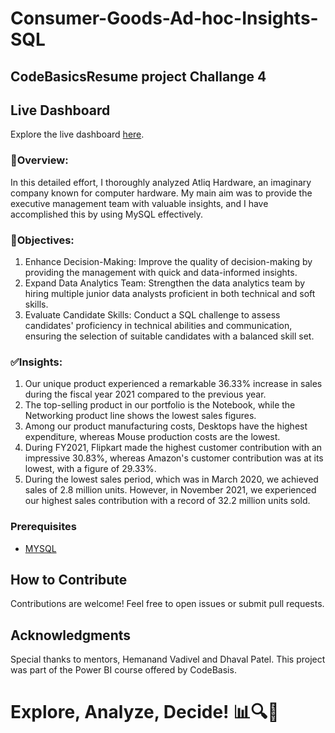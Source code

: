 # Consumer-Goods-Ad-hoc-Insights-SQL

## CodeBasicsResume project Challange 4

## Live Dashboard

Explore the live dashboard [here](https://app.powerbi.com/view?r=eyJrIjoiZjU2ZmFiMWMtMGVkOS00YzExLTg0ZTYtYzNmYjNlYTM2NDBkIiwidCI6ImM2ZTU0OWIzLTVmNDUtNDAzMi1hYWU5LWQ0MjQ0ZGM1YjJjNCJ9).

### 🌟Overview:
In this detailed effort, I thoroughly analyzed Atliq Hardware, an imaginary company known for computer hardware. My main aim was to provide the executive management team with valuable insights, and I have accomplished this by using MySQL effectively.

### 🔆Objectives:
1. Enhance Decision-Making: Improve the quality of decision-making by providing the management with quick and data-informed insights.
2. Expand Data Analytics Team: Strengthen the data analytics team by hiring multiple junior data analysts proficient in both technical and soft skills.
3. Evaluate Candidate Skills: Conduct a SQL challenge to assess candidates' proficiency in technical abilities and communication, ensuring the selection of suitable candidates with a balanced skill set.

### ✅Insights:
1. Our unique product experienced a remarkable 36.33% increase in sales during the fiscal year 2021 compared to the previous year.
2. The top-selling product in our portfolio is the Notebook, while the Networking product line shows the lowest sales figures.
3. Among our product manufacturing costs, Desktops have the highest expenditure, whereas Mouse production costs are the lowest.
4. During FY2021, Flipkart made the highest customer contribution with an impressive 30.83%, whereas Amazon's customer contribution was at its lowest, with a figure of 29.33%.
5. During the lowest sales period, which was in March 2020, we achieved sales of 2.8 million units. However, in November 2021, we experienced our highest sales contribution with a record of 32.2 million units sold.

### Prerequisites
- [MYSQL](https://www.mysql.com/downloads/)

## How to Contribute
Contributions are welcome! Feel free to open issues or submit pull requests.

## Acknowledgments
Special thanks to mentors, Hemanand Vadivel and Dhaval Patel. This project was part of the Power BI course offered by CodeBasis.

# Explore, Analyze, Decide! 📊🔍🚀
